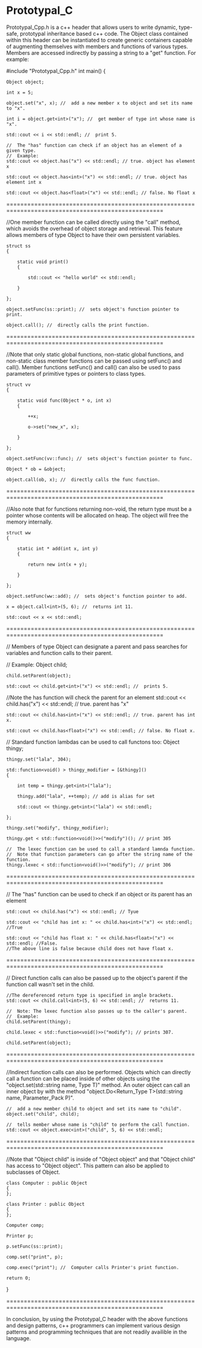 Prototypal_C
============

 Prototypal_Cpp.h is a c++ header that allows users to write dynamic, type-safe, prototypal inheritance based c++ code. The Object class contained within this header can be instantiated to create generic containers capable of augmenting themselves with members and functions of various types. Members are accessed indirectly by passing a string to a "get" function. For example: 

 
  #include "Prototypal_Cpp.h"
  int main() {
  
    Object object;
    
    int x = 5;
    
    object.set("x", x); //  add a new member x to object and set its name to "x".
    
    int i = object.get<int>("x"); //  get member of type int whose name is "x".
    
    std::cout << i << std::endl; //  print 5.
    
    //  The "has" function can check if an object has an element of a given type.
    //  Example:
    std::cout << object.has("x") << std::endl; // true. object has element x
    
    std::cout << object.has<int>("x") << std::endl; // true. object has element int x
    
    std::cout << object.has<float>("x") << std::endl; // false. No float x
  
 
===================================================================================================

  
//One member function can be called directly using the "call" method, which avoids the overhead of object storage and retrieval. This feature allows members of type Object to have their own persistent variables.

    struct ss
    {
    
        static void print()
        {
        
            std::cout << "hello world" << std::endl;
            
        }
        
    };
    
    object.setFunc(ss::print); //  sets object's function pointer to print.
    
    object.call(); //  directly calls the print function.
  
 
===================================================================================================

  
//Note that only static global functions, non-static global functions, and non-static class member functions can be passed using setFunc() and call(). Member functions setFunc() and call() can also be used to pass parameters of primitive types or pointers to class types. 


    struct vv
    {

        static void func(Object * o, int x)
        {
        
            ++x;
            
            o->set("new_x", x);
            
        }
        
    };
    
    object.setFunc(vv::func); //  sets object's function pointer to func.
    
    Object * ob = &object;
    
    object.call(ob, x); //  directly calls the func function.
    
===================================================================================================

  
//Also note that for functions returning non-void, the return type must be a pointer whose contents will be allocated on heap. The object will free the memory internally.

    struct ww
    {

        static int * add(int x, int y)
        {
        
            return new int(x + y);
            
        }
        
    };
    
    object.setFunc(ww::add); //  sets object's function pointer to add.
    
    x = object.call<int>(5, 6); //  returns int 11.
    
    std::cout << x << std::endl;
    
  
===================================================================================================

  
//  Members of type Object can designate a parent and pass searches for variables and function calls to their parent.

//  Example:
    Object child;
    
    child.setParent(object);
    
    std::cout << child.get<int>("x") << std::endl; //  prints 5.
    
 //Note the has function will check the parent for an element
    std::cout << child.has("x") << std::endl; // true. parent has "x"
    
    std::cout << child.has<int>("x") << std::endl; // true. parent has int x.
    
    std::cout << child.has<float>("x") << std::endl; // false. No float x.
  
//  Standard function lambdas can be used to call functons too:
    Object thingy;
    
    thingy.set("lala", 304);
    
    std::function<void() > thingy_modifier = [&thingy]()
    {
    
        int temp = thingy.get<int>("lala");
        
        thingy.add("lala", ++temp); // add is alias for set
        
        std::cout << thingy.get<int>("lala") << std::endl;
        
    };
    
    thingy.set("modify", thingy_modifier);
    
    thingy.get < std::function<void()>>("modify")(); // print 305

    //  The lexec function can be used to call a standard lamnda function.
    //  Note that function parameters can go after the string name of the function.
    thingy.lexec < std::function<void()>>("modify"); // print 306
    
===================================================================================================

// The "has" function can be used to check if an object or its parent has an element

    std::cout << child.has("x") << std::endl; // Tyue
    
    std::cout << "child has int x: " << child.has<int>("x") << std::endl; //True
    
    std::cout << "child has float x: " << child.has<float>("x") << std::endl; //False.
    //The above line is false because child does not have float x.
    
===================================================================================================

  
// Direct function calls can also be passed up to the object's parent if the function call wasn't set in the child.

    //The dereferenced return type is specified in angle brackets.
    std::cout << child.call<int>(5, 6) << std::endl; //  returns 11. 
    
    //  Note: The lexec function also passes up to the caller's parent. 
    //  Example:
    child.setParent(thingy);
    
    child.lexec < std::function<void()>>("modify"); // prints 307.
    
    child.setParent(object);
===================================================================================================

  
//Indirect function calls can also be performed. Objects which can directly call a function can be placed inside of other objects using the "object.set(std::string name, Type T)" method. An outer object can call an inner object by with the method "object.Do<Return_Type T>(std::string name, Parameter_Pack P)". 

    //  add a new member child to object and set its name to "child".
    object.set("child", child);
    
    //  tells member whose name is "child" to perform the call function.
    std::cout << object.exec<int>("child", 5, 6) << std::endl;
  
 
===================================================================================================

  
  //Note that "Object child" is inside of "Object object" and that "Object child" has access to "Object object". This pattern can also be applied to subclasses of Object. 

    class Computer : public Object
    {
    };

    class Printer : public Object
    {
    };
    
    Computer comp;
    
    Printer p;
    
    p.setFunc(ss::print);
    
    comp.set("print", p);
    
    comp.exec("print"); //  Computer calls Printer's print function.
    
    return 0;
  }
  
 
===================================================================================================

  
 In conclusion, by using the Prototypal_C header with the above functions and design patterns, c++ programmers can implement various design patterns and programming techniques that are not readily availible in the language. 

